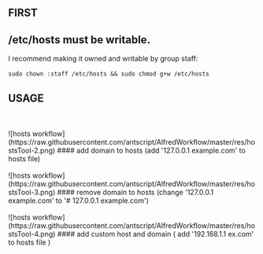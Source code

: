 FIRST
----------------
## /etc/hosts must be writable. 

I recommend making it owned and writable by group staff:

    sudo chown :staff /etc/hosts && sudo chmod g+w /etc/hosts


USAGE
----------------
<br />
<br />
![hosts workflow](https://raw.githubusercontent.com/antscript/AlfredWorkflow/master/res/hostsTool-2.png)
#### add domain to hosts (add '127.0.0.1 example.com' to hosts file)
<br />
<br />
![hosts workflow](https://raw.githubusercontent.com/antscript/AlfredWorkflow/master/res/hostsTool-3.png)
#### remove domain to hosts (change '127.0.0.1 example.com' to '# 127.0.0.1 example.com')
<br />
<br />
![hosts workflow](https://raw.githubusercontent.com/antscript/AlfredWorkflow/master/res/hostsTool-4.png)
#### add custom host and domain ( add '192.168.1.1 ex.com' to hosts file )
